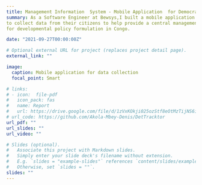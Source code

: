 ```yaml
---
title: Management Information  System - Mobile Application  for Democratic Republic of Congo
summary: As a Software Engineer at Bewsys,I built a mobile application to help enumerators in the Democratic Republic of Congo
to collect data from their citizens to help provide a central management database system for the country. This would be useful
for developmental policy formulation in Congo.

date: "2021-09-27T00:00:00Z"

# Optional external URL for project (replaces project detail page).
external_link: ""

image:
  caption: Mobile application for data collection
  focal_point: Smart

# links:
# - icon:  file-pdf
#   icon_pack: fas
#   name: Report
#   url: https://drive.google.com/file/d/1zVxKOkji025ozStf8eOtMzTijNS6ijSZ/view?usp=sharing
# url_code: https://github.com/Akola-Mbey-Denis/DetTracktor
url_pdf: ""
url_slides: ""
url_video: ""

# Slides (optional).
#   Associate this project with Markdown slides.
#   Simply enter your slide deck's filename without extension.
#   E.g. `slides = "example-slides"` references `content/slides/example-slides.md`.
#   Otherwise, set `slides = ""`.
slides: ""
---
```

